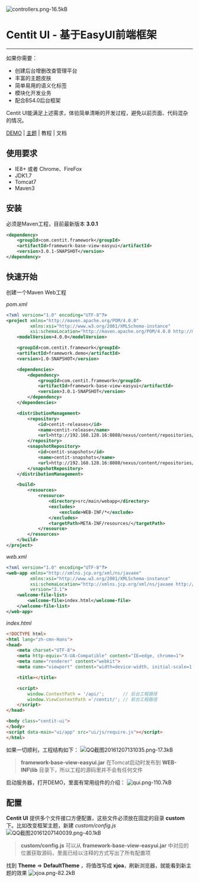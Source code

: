 ![controllers.png-16.5kB][1]
# Centit UI - 基于EasyUI前端框架
-------------------------------------
如果你需要：

 - 创建后台增删改查管理平台
 - 丰富的主题皮肤
 - 简单易用的语义化标签
 - 模块化开发业务
 - 配合BS4.0后台框架
 
Centit UI能满足上述需求，体验简单清晰的开发过程，避免以前页面、代码混杂的情况。

[DEMO][2] | [主题][3] | 教程 | 文档

## 使用要求

- IE8+ 或者 Chrome、FireFox
- JDK1.7
- Tomcat7
- Maven3

## 安装

必须是Maven工程，目前最新版本 **3.0.1**
```xml
<dependency>
	<groupId>com.centit.framework</groupId>
	<artifactId>framework-base-view-easyui</artifactId>
	<version>3.0.1-SNAPSHOT</version>
</dependency>
```

## 快速开始
 
创建一个Maven Web工程

*pom.xml*

```xml
<?xml version="1.0" encoding="UTF-8"?>
<project xmlns="http://maven.apache.org/POM/4.0.0"
         xmlns:xsi="http://www.w3.org/2001/XMLSchema-instance"
         xsi:schemaLocation="http://maven.apache.org/POM/4.0.0 http://maven.apache.org/xsd/maven-4.0.0.xsd">
    <modelVersion>4.0.0</modelVersion>

    <groupId>com.centit.framework</groupId>
    <artifactId>framework.demo</artifactId>
    <version>1.0-SNAPSHOT</version>

    <dependencies>
        <dependency>
            <groupId>com.centit.framework</groupId>
            <artifactId>framework-base-view-easyui</artifactId>
            <version>3.0.1-SNAPSHOT</version>
        </dependency>
    </dependencies>

    <distributionManagement>
        <repository>
            <id>centit-releases</id>
            <name>centit-release</name>
            <url>http://192.168.128.16:8080/nexus/content/repositories/centit-releases/</url>
        </repository>
        <snapshotRepository>
            <id>centit-snapshots</id>
            <name>centit-snapshots</name>
            <url>http://192.168.128.16:8080/nexus/content/repositories/centit-snapshots/</url>
        </snapshotRepository>
    </distributionManagement>

    <build>
        <resources>
            <resource>
                <directory>src/main/webapp</directory>
                <excludes>
                    <exclude>WEB-INF/*</exclude>
                </excludes>
                <targetPath>META-INF/resources/</targetPath>
            </resource>
        </resources>
    </build>
</project>
```

*web.xml*

```xml
<?xml version="1.0" encoding="UTF-8"?>
<web-app xmlns="http://xmlns.jcp.org/xml/ns/javaee"
         xmlns:xsi="http://www.w3.org/2001/XMLSchema-instance"
         xsi:schemaLocation="http://xmlns.jcp.org/xml/ns/javaee http://xmlns.jcp.org/xml/ns/javaee/web-app_3_1.xsd"
         version="3.1">
    <welcome-file-list>
        <welcome-file>index.html</welcome-file>
    </welcome-file-list>
</web-app>
```

*index.html*

```html
<!DOCTYPE html>
<html lang="zh-cmn-Hans">
<head>
    <meta charset="UTF-8">
    <meta http-equiv="X-UA-Compatible" content="IE=edge, chrome=1">
    <meta name="renderer" content="webkit">
    <meta name="viewport" content="width=device-width, initial-scale=1.0">

    <title></title>

    <script>
        window.ContextPath = '/api/';       // 后台工程路径
        window.ViewContextPath ='/centit/'; // 前台工程路径
    </script>
</head>

<body class="centit-ui">
</body>
<script data-main="ui/app" src="ui/js/require.js"></script>
</html>
```


如果一切顺利，工程结构如下：
![QQ截图20161207131035.png-17.3kB][4]

> **framework-base-view-easyui.jar** 在Tomcat启动时发布到 **WEB-INF\lib** 目录下，所以工程的源码里并不会有任何文件

启动服务器，打开DEMO，里面有常用组件的介绍：
![qui.png-110.7kB][5]

## 配置
**Centit UI** 提供多个文件接口方便配置，这些文件必须放在固定的目录 **custom** 下。比如改变框架主题，新建 *custom/config.js*
![QQ截图20161207140039.png-40.1kB][6]
>  **custom/config.js** 可以从 **framework-base-view-easyui.jar** 中对应的位置获取源码，里面已经以注释的方式写出了所有配置项

找到 **Theme** => **DefaultTheme** ，将值改写成 **xjoa**，刷新浏览器，就能看到新主题的效果
![xjoa.png-82.2kB][7]


  [1]: http://static.zybuluo.com/zard110/k3yf9vbt9t42ddsdny8eexxn/controllers.png
  [2]: http://productsvr.centit.com:8090/api/index.jsp
  [3]: http://productsvr:8090/demo/
  [4]: http://static.zybuluo.com/zard110/bu443ort6walahzxt6ipp7iq/QQ%E6%88%AA%E5%9B%BE20161207131035.png
  [5]: http://static.zybuluo.com/zard110/1j9zaw3dliawlufhjaus3yrt/qui.png
  [6]: http://static.zybuluo.com/zard110/kbbn6aw2g8terzb4r5h6o61m/QQ%E6%88%AA%E5%9B%BE20161207140039.png
  [7]: http://static.zybuluo.com/zard110/lp8lr3ameiadoz7zfa4c03zl/xjoa.png